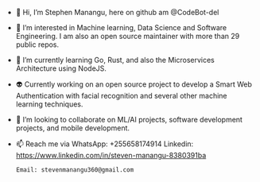- 👋 Hi, I’m Stephen Manangu, here on github am @CodeBot-del
- 👀 I’m interested in Machine learning, Data Science and Software Engineering. I am also 
     an open source maintainer with more than 29 public repos. 
- 🌱 I’m currently learning Go, Rust, and also the Microservices Architecture using NodeJS.
- 👽 Currently working on an open source project to develop a Smart Web Authentication with facial recognition and several other machine learning techniques.
- 💞️ I’m looking to collaborate on ML/AI projects, software development projects, and mobile development.

- 📫 Reach me via 
      WhatsApp: +255658174914
      Linkedin: https://www.linkedin.com/in/steven-manangu-8380391ba

      Email: stevenmanangu360@gmail.com

<!---
CodeBot-del/CodeBot-del is a ✨ special ✨ repository because its `README.md` (this file) appears on your GitHub profile.
You can click the Preview link to take a look at your changes.
--->
